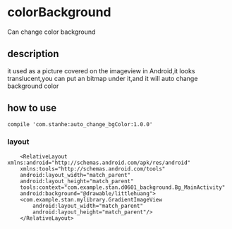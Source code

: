 # colorBackground
Can change color background
## description
it used as a picture covered on the imageview in Android,it looks translucent,you can put an bitmap under it,and it will auto change background color

## how to use
```
compile 'com.stanhe:auto_change_bgColor:1.0.0'
```

### layout
```
    <RelativeLayout xmlns:android="http://schemas.android.com/apk/res/android"
    xmlns:tools="http://schemas.android.com/tools"
    android:layout_width="match_parent"
    android:layout_height="match_parent"
    tools:context="com.example.stan.d0601_background.Bg_MainActivity"
    android:background="@drawable/littlehuang">
    <com.example.stan.mylibrary.GradientImageView
        android:layout_width="match_parent"
        android:layout_height="match_parent"/>
    </RelativeLayout>
```
    

